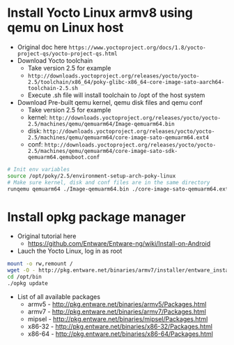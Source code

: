 Install Yocto Linux armv8 using qemu on Linux host
=====
* Original doc here `https://www.yoctoproject.org/docs/1.8/yocto-project-qs/yocto-project-qs.html`
* Download Yocto toolchain
    * Take version 2.5 for example
    * `http://downloads.yoctoproject.org/releases/yocto/yocto-2.5/toolchain/x86_64/poky-glibc-x86_64-core-image-sato-aarch64-toolchain-2.5.sh`
    * Execute .sh file will install toolchain to /opt of the host system
* Download Pre-built qemu kernel, qemu disk files and qemu conf
    * Take version 2.5 for example
    * kernel: `http://downloads.yoctoproject.org/releases/yocto/yocto-2.5/machines/qemu/qemuarm64/Image-qemuarm64.bin`
    * disk: `http://downloads.yoctoproject.org/releases/yocto/yocto-2.5/machines/qemu/qemuarm64/core-image-sato-qemuarm64.ext4`
    * conf: `http://downloads.yoctoproject.org/releases/yocto/yocto-2.5/machines/qemu/qemuarm64/core-image-sato-sdk-qemuarm64.qemuboot.conf`
```sh
# Init env variables
source /opt/poky/2.5/environment-setup-arch-poky-linux
# Make sure kernel, disk and conf files are in the same directory
runqemu qemuarm64 ./Image-qemuarm64.bin ./core-image-sato-qemuarm64.ext4
```

Install opkg package manager
=====
* Original tutorial here
    * https://github.com/Entware/Entware-ng/wiki/Install-on-Android
* Lauch the Yocto Linux, log in as root
```sh
mount -o rw,remount /
wget -O - http://pkg.entware.net/binaries/armv7/installer/entware_install.sh | sh
cd /opt/bin
./opkg update
```
* List of all available packages
    * armv5 - http://pkg.entware.net/binaries/armv5/Packages.html
    * armv7 - http://pkg.entware.net/binaries/armv7/Packages.html
    * mipsel - http://pkg.entware.net/binaries/mipsel/Packages.html
    * x86-32 - http://pkg.entware.net/binaries/x86-32/Packages.html
    * x86-64 - http://pkg.entware.net/binaries/x86-64/Packages.html
